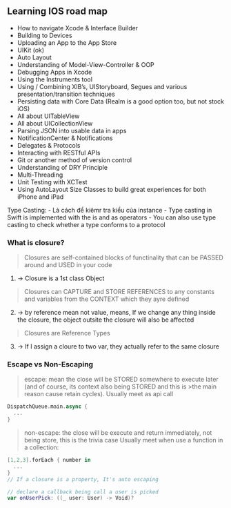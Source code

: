 ## Learning IOS road map
* How to navigate Xcode & Interface Builder
* Building to Devices
* Uploading an App to the App Store
* UIKit (ok)
* Auto Layout 
* Understanding of Model-View-Controller & OOP
* Debugging Apps in Xcode
* Using the Instruments tool
* Using / Combining XIB’s, UIStoryboard, Segues and various presentation/transition techniques
* Persisting data with Core Data (Realm is a good option too, but not stock iOS)
* All about UITableView
* All about UICollectionView
* Parsing JSON into usable data in apps
* NotificationCenter & Notifications
* Delegates & Protocols
* Interacting with RESTful APIs
* Git or another method of version control
* Understanding of DRY Principle
* Multi-Threading
* Unit Testing with XCTest
* Using AutoLayout Size Classes to build great experiences for both iPhone and iPad
 
Type Casting:
    - Là cách để kiêmr tra kiểu của instance 
    - Type casting in Swift is implemented with the is and as operators
    - You can also use type casting to check whether a type conforms to a protocol 


### What is closure?
> Closures are self-contained blocks of functinality that can be PASSED around and USED in your code

1. -> Closure is a 1st class Object

> Closures can CAPTURE and STORE REFERENCES to any constants and variables from the CONTEXT which they ayre defined

2. -> by reference mean not value, means, If we change any thing inside the closure, the object outsite the closure will also be affected

> Closures are Reference Types

3. -> If I assign a cloure to two var, they actually refer to the same closure

### Escape vs Non-Escaping
>escape: mean the close will be STORED somewhere to execute later (and of course, its context also being STORED and this is >the main reason cause retain cycles). Usually meet as api call
```swift
DispatchQueue.main.async {
  ...
}
```
> non-escape: the close will be execute and return immediately, not being store, this is the trivia case
> Usually meet when use a function in a collection:
```swift
[1,2,3].forEach { number in
  ...
}
// If a closure is a property, It's auto escaping

// declare a callback being call a user is picked
var onUserPick: ((_ user: User) -> Void)?
```
